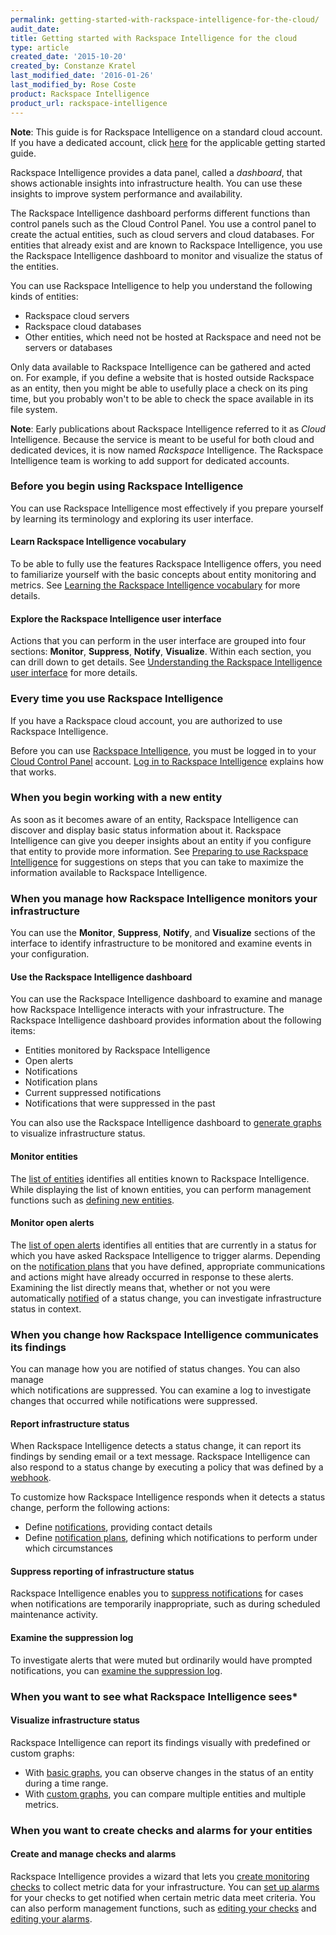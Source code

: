```yaml
---
permalink: getting-started-with-rackspace-intelligence-for-the-cloud/
audit_date:
title: Getting started with Rackspace Intelligence for the cloud
type: article
created_date: '2015-10-20'
created_by: Constanze Kratel
last_modified_date: '2016-01-26'
last_modified_by: Rose Coste
product: Rackspace Intelligence
product_url: rackspace-intelligence
---
```


**Note**: This guide is for Rackspace Intelligence on a standard cloud
account. If you have a dedicated account, click
[here](/how-to/getting-started-with-rackspace-intelligence-for-dedicated-accounts)
for the applicable getting started guide.

Rackspace Intelligence provides a data panel, called a *dashboard*, that
shows actionable insights into infrastructure health. You can use these
insights to improve system performance and availability.

The Rackspace Intelligence dashboard performs different functions than
control panels such as the Cloud Control Panel. You use a control panel
to create the actual entities, such as cloud servers and cloud
databases. For entities that already exist and are known to Rackspace
Intelligence, you use the Rackspace Intelligence dashboard to monitor
and visualize the status of the entities.

You can use Rackspace Intelligence to help you understand the following
kinds of entities:

-   Rackspace cloud servers
-   Rackspace cloud databases
-   Other entities, which need not be hosted at Rackspace and need not
    be servers or databases

Only data available to Rackspace Intelligence can be gathered and acted
on. For example, if you define a website that is hosted outside
Rackspace as an entity, then you might be able to usefully place a check
on its ping time, but you probably won't to be able to check the space
available in its file system.

**Note**: Early publications about Rackspace Intelligence referred to it
as *Cloud* Intelligence. Because the service is meant to be useful for
both cloud and dedicated devices, it is now
named *Rackspace* Intelligence. The Rackspace Intelligence team is working
to add support for dedicated accounts.

### Before you begin using Rackspace Intelligence

You can use Rackspace Intelligence most effectively if you prepare
yourself by learning its terminology and exploring its user interface.

#### Learn Rackspace Intelligence vocabulary

To be able to fully use the features Rackspace Intelligence offers, you
need to familiarize yourself with the basic concepts about entity
monitoring and metrics. See [Learning the Rackspace Intelligence
vocabulary](/how-to/learning-the-rackspace-intelligence-vocabulary) for
more details.

#### Explore the Rackspace Intelligence user interface

Actions that you can perform in the user interface are grouped into four
sections:  **Monitor**, **Suppress**, **Notify**, **Visualize**. Within
each section, you can drill down to get details. See [Understanding the
Rackspace Intelligence user
interface](/how-to/understanding-the-rackspace-intelligence-dashboard-user-interface) for
more details.

### Every time you use Rackspace Intelligence

If you have a Rackspace cloud account, you are authorized to use
Rackspace Intelligence.

Before you can use [Rackspace
Intelligence](https://intelligence.rackspace.com/), you must be logged
in to your [Cloud Control Panel](https://mycloud.rackspace.com/)
account. [Log in to Rackspace
Intelligence](/how-to/logging-in-to-the-rackspace-intelligence-dashboard)
explains how that works.

### When you begin working with a new entity

As soon as it becomes aware of an entity, Rackspace Intelligence can
discover and display basic status information about it. Rackspace
Intelligence can give you deeper insights about an entity if you
configure that entity to provide more information. See [Preparing to use
Rackspace
Intelligence](/how-to/preparing-to-use-rackspace-intelligence) for
suggestions on steps that you can take to maximize the information
available to Rackspace Intelligence.

### When you manage how Rackspace Intelligence monitors your infrastructure

You can use the **Monitor**, **Suppress**, **Notify**,
and **Visualize** sections of the interface to identify infrastructure to be
monitored and examine events in your
configuration.

#### Use the Rackspace Intelligence dashboard

You can use the Rackspace Intelligence dashboard to examine and manage
how Rackspace Intelligence interacts with your infrastructure. The
Rackspace Intelligence dashboard provides information about the
following items:

-   Entities monitored by Rackspace Intelligence
-   Open alerts
-   Notifications
-   Notification plans
-   Current suppressed notifications
-   Notifications that were suppressed in the past

You can also use the Rackspace Intelligence dashboard to [generate
graphs](/how-to/rackspace-intelligence) to
visualize infrastructure status.

#### Monitor entities

The [list of
entities](/how-to/monitoring-entities-with-rackspace-intelligence) identifies
all entities known to Rackspace Intelligence. While displaying the list
of known entities, you can perform management functions such
as [defining new
entities](/how-to/monitoring-entities-with-rackspace-intelligence#create-entities).

#### Monitor open alerts

The [list of open
alerts](/how-to/monitoring-open-alerts-with-rackspace-intelligence) identifies
all entities that are currently in a status for which you have asked
Rackspace Intelligence to trigger alarms. Depending on the [notification
plans](/how-to/working-with-rackspace-intelligence-notification-plans) that
you have defined, appropriate communications and actions might have
already occurred in response to these alerts. Examining the list
directly means that, whether or not you were
automatically [notified](/how-to/working-with-notifications-in-rackspace-intelligence) of
a status change, you can investigate infrastructure status in context.

### When you change how Rackspace Intelligence communicates its findings

You can manage how you are notified of status changes.
You can also manage  
which notifications are suppressed.
You can examine a log to investigate changes that occurred while
notifications were suppressed.

#### Report infrastructure status

When Rackspace Intelligence detects a status change, it can report its
findings by sending email or a text message. Rackspace Intelligence can
also respond to a status change by executing a policy that was defined
by
a [webhook](https://developer.rackspace.com/docs/autoscale/v1/developer-guide/#webhooks-and-capability-urls).

To customize how Rackspace Intelligence responds when it detects a
status change, perform the following actions:

-   Define [notifications](/how-to/working-with-notifications-in-rackspace-intelligence),
    providing contact details
-   Define [notification
    plans](/how-to/working-with-rackspace-intelligence-notification-plans),
    defining which notifications to perform under which circumstances

#### Suppress reporting of infrastructure status

Rackspace Intelligence enables you to [suppress
notifications](/how-to/working-with-notification-suppressions-in-rackspace-intelligence) for
cases when notifications are temporarily inappropriate, such as during
scheduled maintenance activity.

#### Examine the suppression log

To investigate alerts that were muted but ordinarily would have prompted notifications, you
can [examine the suppression
log](/how-to/examining-the-log-of-alerts-suppressed-by-rackspace-intelligence).


### When you want to see what Rackspace Intelligence sees*

#### Visualize infrastructure status

Rackspace Intelligence can report its findings visually with predefined
or custom graphs:

-   With [basic
    graphs](/how-to/viewing-basic-graphs-of-activity-in-rackspace-intelligence),
    you can observe changes in the status of an entity during a
    time range.
-   With [custom
    graphs](/how-to/creating-custom-graphs-of-activity-in-rackspace-intelligence),
    you can compare multiple entities and multiple metrics.

### When you want to create checks and alarms for your entities

#### Create and manage checks and alarms

Rackspace Intelligence provides a wizard that lets you [create
monitoring
checks](/how-to/working-with-checks) to
collect metric data for your infrastructure. You can [set up
alarms](/how-to/working-with-alarms) for
your checks to get notified when certain metric data meet criteria. You
can also perform management functions, such as [editing your
checks](/how-to/working-with-checks) and
[editing your
alarms](/how-to/working-with-alarms).
